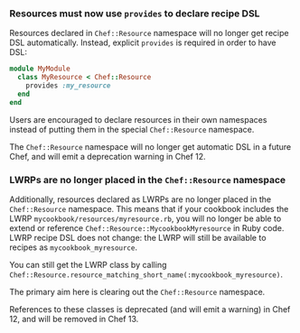 <!---
This file is reset every time a new release is done. This file describes changes that have not yet been released.

Example Doc Change:
### Headline for the required change
Description of the required change.
-->

### Resources must now use `provides` to declare recipe DSL

Resources declared in `Chef::Resource` namespace will no longer get recipe DSL
automatically.  Instead, explicit `provides` is required in order to have DSL:

```ruby
module MyModule
  class MyResource < Chef::Resource
    provides :my_resource
  end
end
```

Users are encouraged to declare resources in their own namespaces instead of putting them in the special `Chef::Resource` namespace.

The `Chef::Resource` namespace will no longer get automatic DSL in a future Chef, and will emit a deprecation warning in Chef 12.

### LWRPs are no longer placed in the `Chef::Resource` namespace

Additionally, resources declared as LWRPs are no longer placed in the
`Chef::Resource` namespace.  This means that if your cookbook includes the LWRP
`mycookbook/resources/myresource.rb`, you will no longer be able to extend or
reference `Chef::Resource::MycookbookMyresource` in Ruby code.  LWRP recipe DSL
does not change: the LWRP will still be available to recipes as
`mycookbook_myresource`.

You can still get the LWRP class by calling `Chef::Resource.resource_matching_short_name(:mycookbook_myresource)`.

The primary aim here is clearing out the `Chef::Resource` namespace.

References to these classes is deprecated (and will emit a warning) in Chef 12, and will be removed in Chef 13.
